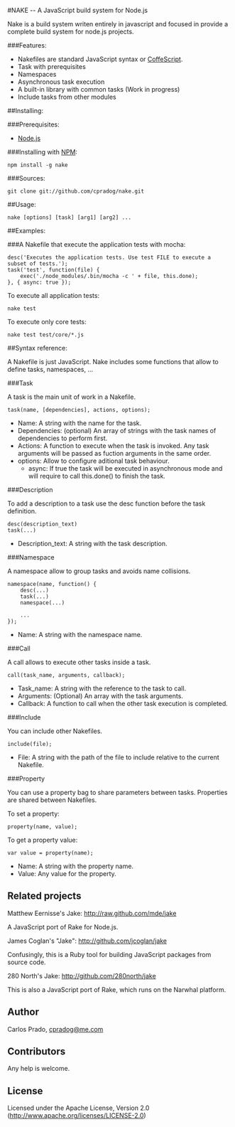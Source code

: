 #NAKE -- A JavaScript build system for Node.js

Nake is a build system writen entirely in javascript and focused in provide a
complete build system for node.js projects.

###Features:

* Nakefiles are standard JavaScript syntax or [CoffeScript](http://coffeescript.org/).
* Task with prerequisites
* Namespaces
* Asynchronous task execution
* A built-in library with common tasks (Work in progress)
* Include tasks from other modules

##Installing:

###Prerequisites:
* [Node.js](http://nodejs.org/)

###Installing with [NPM](http://npmjs.org/):

    npm install -g nake

###Sources:

    git clone git://github.com/cpradog/nake.git

##Usage:

    nake [options] [task] [arg1] [arg2] ...

##Examples:

###A Nakefile that execute the application tests with mocha:

    desc('Executes the application tests. Use test FILE to execute a subset of tests.');
    task('test', function(file) {
        exec('./node_modules/.bin/mocha -c ' + file, this.done);
    }, { async: true });

To execute all application tests:

    nake test

To execute only core tests:

    nake test test/core/*.js


##Syntax reference:

A Nakefile is just JavaScript. Nake includes some functions that allow to define tasks, namespaces, ...

###Task

A task is the main unit of work in a Nakefile.

    task(name, [dependencies], actions, options);

* Name: A string with the name for the task.
* Dependencies: (optional) An array of strings with the task names of dependencies to perform first.
* Actions: A function to execute when the task is invoked. Any task arguments will be passed as fuction arguments in the same order.
* options: Allow to configure aditional task behaviour.
    + async: If true the task will be executed in asynchronous mode and will require to call this.done() to finish the task.

###Description

To add a description to a task use the desc function before the task definition.

    desc(description_text)
    task(...)

* Description_text: A string with the task description.

###Namespace

A namespace allow to group tasks and avoids name collisions.

    namespace(name, function() {
        desc(...)
        task(...)
        namespace(...)

        ...
    });

* Name: A string with the namespace name.

###Call

A call allows to execute other tasks inside a task.

    call(task_name, arguments, callback);

* Task_name: A string with the reference to the task to call.
* Arguments: (Optional) An array with the task arguments.
* Callback: A function to call when the other task execution is completed.

###Include

You can include other Nakefiles.

    include(file);

* File: A string with the path of the file to include relative to the current Nakefile.

###Property

You can use a property bag to share parameters between tasks.
Properties are shared between Nakefiles.

To set a property:

    property(name, value);

To get a property value:

    var value = property(name);

* Name: A string with the property name.
* Value: Any value for the property.

## Related projects

Matthew Eernisse's Jake: <http://raw.github.com/mde/jake>

A JavaScript port of Rake for Node.js.

James Coglan's "Jake": <http://github.com/jcoglan/jake>

Confusingly, this is a Ruby tool for building JavaScript packages from source code.

280 North's Jake: <http://github.com/280north/jake>

This is also a JavaScript port of Rake, which runs on the Narwhal platform.

## Author

Carlos Prado, cpradog@me.com

## Contributors

Any help is welcome.

## License

Licensed under the Apache License, Version 2.0
(<http://www.apache.org/licenses/LICENSE-2.0>)
